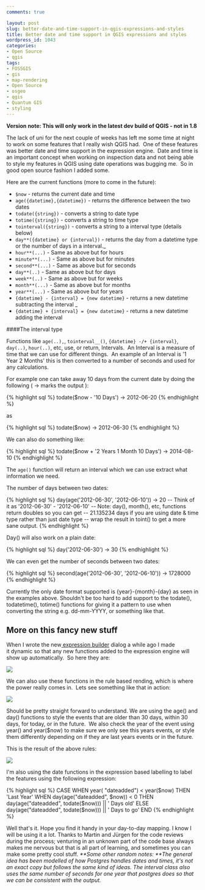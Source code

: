 ```yaml
---
comments: true

layout: post
slug: better-date-and-time-support-in-qgis-expressions-and-styles
title: Better date and time support in QGIS expressions and styles
wordpress_id: 1043
categories:
- Open Source
- qgis
tags:
- FOSSGIS
- gis
- map-rendering
- Open Source
- osgeo
- qgis
- Quantum GIS
- styling
---
```


**Version note: This will only work in the latest dev build of QGIS - not in 1.8**

The lack of uni for the next couple of weeks has left me some time at night to work on some features that I really wish QGIS had.  One of these features was better date and time support in the expression engine.  Date and time is an important concept when working on inspection data and not being able to style my features in QGIS using date operations was bugging me.  So in good open source fashion I added some.

Here are the current functions (more to come in the future):
	
  * `$now` - returns the current date and time
  * `age({datetime},{datetime})` - returns the difference between the two dates
  * `todate({string})` - converts a string to date type
  * `totime({string})` - converts a string to time type
  * `tointerval({string})` - converts a string to a interval type (details below)
  * `day**({datetime} or {interval})` - returns the day from a datetime type or the number of days in a interval._
  * `hour**(...)` - Same as above but for hours
  * `minute**(...)` - Same as above but for minutes
  * `second**(...)` - Same as above but for seconds
  * `day**(..)` - Same as above but for days
  * `week**(..)` - Same as above but for weeks
  * `month**(...)` - Same as above but for months
  * `year**(...)` - Same as above but for years
  * `{datetime} - {interval} = {new datetime}` - returns a new datetime subtracting the interval _
  * `{datetime} + {interval} = {new datetime}` - returns a new datetime adding the interval


####The interval type


Functions like `age(..),`, `tointerval__()`, `{datetime} -/+ {interval}`, `day(..)`, `hour(..)`, etc, use, or return, Intervals.  An Interval is a measure of time that we can use for different things.  An example of an Interval is '1 Year 2 Months' this is then converted to a number of seconds and used for any calculations.

For example one can take away 10 days from the current date by doing the following ( -> marks the output ):

{% highlight sql %}
todate($now - '10 Days')
-> 2012-06-20
{% endhighlight %}

as

{% highlight sql %}
todate($now)
-> 2012-06-30
{% endhighlight %}

We can also do something like:

{% highlight sql %}
todate($now + '2 Years 1 Month 10 Days')
-> 2014-08-10
{% endhighlight %}

The `age()` function will return an interval which we can use extract what information we need.

The number of days between two dates:

{% highlight sql %}
day(age('2012-06-30', '2012-06-10'))
-> 20
-- Think of it as '2012-06-30' - '2012-06-10'
-- Note: day(), month(), etc, functions return doubles so you can get
-- 21.135234 days if you are using date & time type rather than just date type
-- wrap the result in toint() to get a more sane output.
{% endhighlight %}

Day() will also work on a plain date:

{% highlight sql %}
day('2012-06-30')
-> 30
{% endhighlight %}

We can even get the number of seconds between two dates:

{% highlight sql %}
second(age('2012-06-30', '2012-06-10'))
-> 1728000
{% endhighlight %}

Currently the only date format supported is {year}-{month}-{day} as seen in the examples above. Shouldn't be too hard to add support to the todate(), todatetime(), totime() functions for giving it a pattern to use when converting the string e.g. dd-mm-YYYY, or something like that.


## More on this fancy new stuff


When I wrote the new[ expression builder](/2011/10/27/expression-based-labeling/) dialog a while ago I made it dynamic so that any new functions added to the expression engine will show up automatically.  So here they are:

[![](http://woostuff.files.wordpress.com/2012/06/functions.png)](http://woostuff.files.wordpress.com/2012/06/functions.png)

We can also use these functions in the rule based rending, which is where the power really comes in.  Lets see something like that in action:

[![](http://woostuff.files.wordpress.com/2012/06/dates-style1.png)](http://woostuff.files.wordpress.com/2012/06/dates-style1.png)

Should be pretty straight forward to understand. We are using the age() and day() functions to style the events that are older than 30 days, within 30 days, for today, or in the future.  We also check the year of the event using year() and year($now) to make sure we only see this years events, or style them differently depending on if they are last years events or in the future.

This is the result of the above rules:

[![](http://woostuff.files.wordpress.com/2012/06/style-result.png)](http://woostuff.files.wordpress.com/2012/06/style-result.png)

I'm also using the date functions in the expression based labelling to label the features using the following expression:

{% highlight sql %}
CASE
WHEN year( "dateadded") < year($now) THEN
	'Last Year'
WHEN day(age("dateadded", $now)) < 0 THEN
	day(age("dateadded", todate($now))) || ' Days old'
ELSE
	day(age("dateadded", todate($now))) || ' Days to go'
END
{% endhighlight %}

Well that's it. Hope you find it handy in your day-to-day mapping. I know I will be using it a lot.
Thanks to Martin and Jürgen for the code reviews during the process; venturing in an unknown part of the code base always makes me nervous but that is all part of learning, and sometimes you can make some pretty cool stuff.
_**Some other random notes: **The general idea has been modelled of how Postgres handles dates and times, it's not an exact copy but follows the same kind of ideas. The interval class also uses the same number of seconds for one year that postgres does so that we can be consistent with the output._
